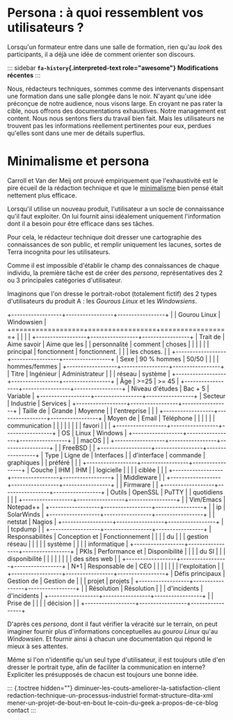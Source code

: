 # Persona : à quoi ressemblent vos utilisateurs ?

Lorsqu\'un formateur entre dans une salle de formation, rien qu\'au
*look* des participants, il a déjà une idée de comment orienter son
discours.

::: sidebar
**`fa-history`{.interpreted-text role="awesome"} Modifications
récentes**
:::

Nous, rédacteurs techniques, sommes comme des intervenants dispensant
une formation dans une salle plongée dans le noir. N\'ayant qu\'une idée
préconçue de notre audience, nous visons large. En croyant ne pas rater
la cible, nous offrons des documentations exhaustives. Notre management
est content. Nous nous sentons fiers du travail bien fait. Mais les
utilisateurs ne trouvent pas les informations réellement pertinentes
pour eux, perdues qu\'elles sont dans une mer de détails superflus.

# Minimalisme et persona

Carroll et Van der Meij ont prouvé empiriquement que l\'exhaustivité est
le pire écueil de la rédaction technique et que le [minimalisme]() bien
pensé était nettement plus efficace.

Lorsqu\'il utilise un nouveau produit, l\'utilisateur a un socle de
connaissance qu\'il faut exploiter. On lui fournit ainsi idéalement
uniquement l\'information dont il a besoin pour être efficace dans ses
tâches.

Pour cela, le rédacteur technique doit dresser une cartographie des
connaissances de son public, et remplir uniquement les lacunes, sortes
de Terra incognita pour les utilisateurs.

Comme il est impossible d\'établir le champ des connaissances de chaque
individu, la première tâche est de créer des *persona*, représentatives
des 2 ou 3 principales catégories d\'utilisateur.

Imaginons que l\'on dresse le portrait-robot (totalement fictif) des 2
types d\'utilisateurs du produit A : les *Gourous Linux* et les
*Windowsiens*.

+------------------+-----------------+-----------------+
|                  | Gourou Linux    | Windowsien      |
+==================+=================+=================+
|                  |                 |                 |
+------------------+-----------------+-----------------+
| Trait de         | Aime savoir     | Aime que les    |
| personnalité     | comment         | choses          |
|                  |                 |                 |
| principal        | fonctionnent    | fonctionnent.   |
|                  | les choses.     |                 |
+------------------+-----------------+-----------------+
| Sexe             | 90 % hommes     | 50/50           |
|                  |                 | hommes/femmes   |
+------------------+-----------------+-----------------+
| Titre            | Ingénieur       | Administrateur  |
|                  | réseau          | système         |
+------------------+-----------------+-----------------+
| Âge              | \>=25           | \>= 45          |
+------------------+-----------------+-----------------+
| Niveau d\'études | Bac + 5         | Variable        |
+------------------+-----------------+-----------------+
| Secteur          | Industrie       | Services        |
+------------------+-----------------+-----------------+
| Taille de        | Grande          | Moyenne         |
| l\'entreprise    |                 |                 |
+------------------+-----------------+-----------------+
| Moyen de         | Email           | Téléphone       |
|                  |                 |                 |
| communication    |                 |                 |
|                  |                 |                 |
| favori           |                 |                 |
+------------------+-----------------+-----------------+
| OS               | Linux           | Windows         |
+------------------+-----------------+-----------------+
|                  | macOS           |                 |
+------------------+-----------------+-----------------+
|                  | FreeBSD         |                 |
+------------------+-----------------+-----------------+
| Type             | Ligne de        | Interfaces      |
| d\'interface     | commande        | graphiques      |
| préféré          |                 |                 |
+------------------+-----------------+-----------------+
| Couche           | IHM             | IHM             |
| logicielle       |                 |                 |
| ciblée           |                 |                 |
+------------------+-----------------+-----------------+
|                  | Middleware      |                 |
+------------------+-----------------+-----------------+
|                  | Firmware        |                 |
+------------------+-----------------+-----------------+
| Outils           | OpenSSL         | PuTTY           |
| quotidiens       |                 |                 |
+------------------+-----------------+-----------------+
|                  | Vim/Emacs       | Notepad++       |
+------------------+-----------------+-----------------+
|                  | ip              | SolarWinds      |
+------------------+-----------------+-----------------+
|                  | netstat         | Nagios          |
+------------------+-----------------+-----------------+
|                  | tcpdump         |                 |
+------------------+-----------------+-----------------+
| Responsabilités  | Conception et   | Fonctionnement  |
|                  |                 | du              |
|                  | gestion réseau  |                 |
|                  |                 | système         |
|                  |                 | informatique    |
+------------------+-----------------+-----------------+
| PKIs             | Performance et  | Disponibilité   |
|                  |                 | du SI           |
|                  | disponibilité   |                 |
|                  |                 |                 |
|                  | des sites web   |                 |
+------------------+-----------------+-----------------+
| N+1              | Responsable de  | CEO             |
|                  |                 |                 |
|                  | l\'exploitation |                 |
+------------------+-----------------+-----------------+
| Défis principaux | Gestion de      | Gestion de      |
|                  | projet          | projets         |
+------------------+-----------------+-----------------+
|                  | Résolution      | Résolution      |
|                  | d\'incidents    | d\'incidents    |
+------------------+-----------------+-----------------+
|                  | Prise de        |                 |
|                  | décision        |                 |
+------------------+-----------------+-----------------+

D\'après ces *persona*, dont il faut vérifier la véracité sur le
terrain, on peut imaginer fournir plus d\'informations conceptuelles au
*gourou Linux* qu\'au *Windowsien*. Et fournir ainsi à chacun une
documentation qui répond le mieux à ses attentes.

Même si l\'on n\'identifie qu\'un seul type d\'utilisateur, il est
toujours utile d\'en dresser le portrait type, afin de faciliter la
communication en interne? Expliciter les présupposés de chacun est
toujours une bonne idée.

::: {.toctree hidden=""}
diminuer-les-couts-ameliorer-la-satisfaction-client
redaction-technique-un-processus-industriel format-structure-dita-xml
mener-un-projet-de-bout-en-bout le-coin-du-geek a-propos-de-ce-blog
contact
:::
